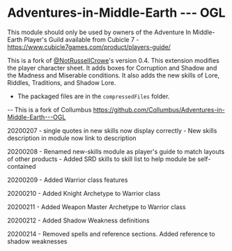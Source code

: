 # Adventures-in-Middle-Earth --- OGL

This module should only be used by owners of the Adventure In Middle-Earth Player's Guild available from Cubicle 7 - https://www.cubicle7games.com/product/players-guide/

This is a fork of [@NotRussellCrowe](https://svn.fantasygrounds.com/forums/showthread.php?37167-Adventures-in-Middle-Earth&highlight=Adventures+in+Middle-Earth)'s version 0.4. This extension modifies the player character sheet. It adds boxes for Corruption and Shadow and the Madness and Miserable conditions. It also adds the new skills of Lore, Riddles, Traditions, and Shadow Lore.

- The packaged files are in the `compressedFiles` folder.

--
This is a fork of Collumbus https://github.com/Collumbus/Adventures-in-Middle-Earth---OGL

20200207  - single quotes in new skills now display correctly
          - New skills description in module now link to description

20200208  - Renamed new-skills module as player's guide to match layouts of other products
          - Added SRD skills to skill list to help module be self-contained

20200209  - Added Warrior class features

20200210  - Added Knight Archetype to Warrior class

20200211  - Added Weapon Master Archetype to Warrior class

20200212  - Added Shadow Weakness definitions 

20200214  - Removed spells and reference sections. Added reference to shadow weaknesses

